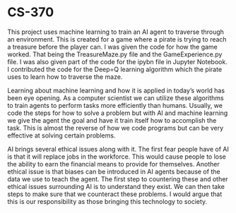 # CS-370

This project uses machine learning to train an AI agent to traverse through an environment. This is created for a game where a pirate is trying to reach a treasure before the player can. I was given the code for how the game worked. That being the TreasureMaze.py file and the GameExperience.py file. I was also given part of the code for the ipybn file in Jupyter Notebook. I contributed the code for the Deep=Q learning algorithm which the pirate uses to learn how to traverse the maze.

Learning about machine learning and how it is applied in today’s world has been eye opening. As a computer scientist we can utilize these algorithms to train agents to perform tasks more efficiently than humans. Usually, we code the steps for how to solve a problem but with AI and machine learning we give the agent the goal and have it train itself how to accomplish the task. This is almost the reverse of how we code programs but can be very effective at solving certain problems. 

 AI brings several ethical issues along with it. The first fear people have of AI is that it will replace jobs in the workforce. This would cause people to lose the ability to earn the financial means to provide for themselves. Another ethical issue is that biases can be introduced in AI agents because of the data we use to teach the agent. The first step to countering these and other ethical issues surrounding AI is to understand they exist. We can then take steps to make sure that we counteract these problems. I would argue that this is our responsibility as those bringing this technology to society.
